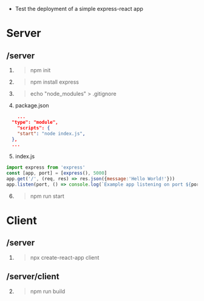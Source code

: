 
* Test the deployment of a simple express-react app

# Server
## /server
1. >npm init
2. >npm install express
3. >echo "node_modules" > .gitignore
4. package.json
```json
    ...
  "type": "module",
    "scripts": {
    "start": "node index.js",
  },
  ...
```

5. index.js 
```javascript
import express from 'express'
const [app, port] = [express(), 5000]
app.get('/', (req, res) => res.json({message:'Hello World!'}))
app.listen(port, () => console.log(`Example app listening on port ${port}`))
```
6. >npm run start

# Client
## /server
1. >npx create-react-app client

## /server/client
2. >npm run build
